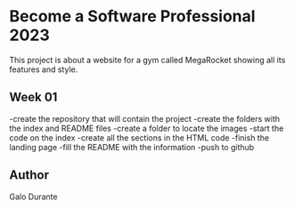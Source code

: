 # Become a Software Professional 2023

This project is about a website for a gym called MegaRocket showing all its features and style.

## Week 01

-create the repository that will contain the project
-create the folders with the index and README files
-create a folder to locate the images
-start the code on the index
-create all the sections in the HTML code
-finish the landing page
-fill the README with the information
-push to github

## Author
Galo Durante